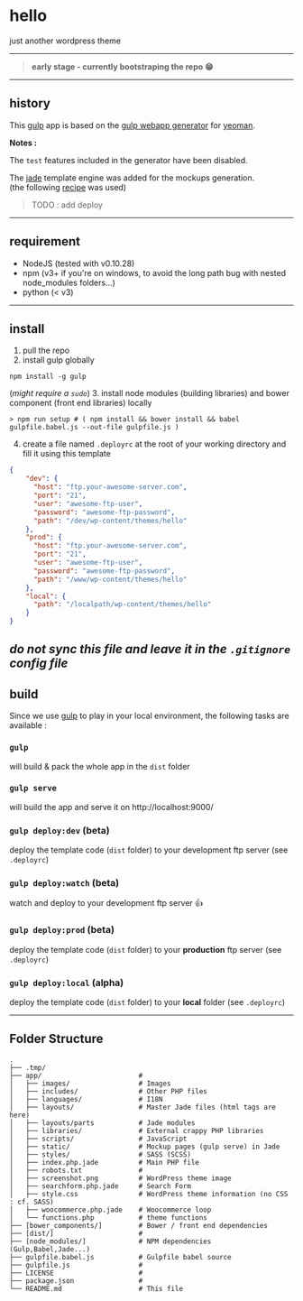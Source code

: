 # hello

just another wordpress theme

--------

> **early stage - currently bootstraping the repo :grin:**

--------

## history

This [gulp](http://gulpjs.com/) app is based on the [gulp webapp generator](https://github.com/yeoman/generator-gulp-webapp) for [yeoman](http://yeoman.io/).

**Notes :**  

The `test` features included in the generator have been disabled.

The [jade](http://jade-lang.com/) template engine was added for the mockups generation.  
(the following [recipe](https://github.com/yeoman/generator-gulp-webapp/blob/master/docs/recipes/jade.md) was used)

> TODO : add deploy

-------

## requirement

- NodeJS (tested with v0.10.28)
- npm (v3+ if you're on windows, to avoid the long path bug with nested node_modules folders...)
- python (< v3)

-------

## install

1. pull the repo
2. install gulp globally
```
npm install -g gulp
```
(_might require a `sudo`_)
3. install node modules (building libraries) and bower component (front end libraries) locally
```
> npm run setup # ( npm install && bower install && babel gulpfile.babel.js --out-file gulpfile.js )
```
4. create a file named `.deployrc` at the root of your working directory and fill it using this template
```json
{
    "dev": {
      "host": "ftp.your-awesome-server.com",
      "port": "21",
      "user": "awesome-ftp-user",
      "password": "awesome-ftp-password",
      "path": "/dev/wp-content/themes/hello"
    },
    "prod": {
      "host": "ftp.your-awesome-server.com",
      "port": "21",
      "user": "awesome-ftp-user",
      "password": "awesome-ftp-password",
      "path": "/www/wp-content/themes/hello"
    },
    "local": {
      "path": "/localpath/wp-content/themes/hello"
    }
}
```
**_do not sync this file and leave it in the `.gitignore` config file_**
-------

## build

Since we use [gulp](http://gulpjs.com/) to play in your local environment, the following tasks are available :

### `gulp`
will build & pack the whole app in the `dist` folder

### `gulp serve`
will build the app and serve it on http://localhost:9000/

### `gulp deploy:dev` (beta)
deploy the template code (`dist` folder) to your development ftp server (see `.deployrc`)

### `gulp deploy:watch` (beta)
watch and deploy to your development ftp server :thumbsup:

### `gulp deploy:prod` (beta)
deploy the template code (`dist` folder) to your **production** ftp server (see `.deployrc`)

### `gulp deploy:local` (alpha)
deploy the template code (`dist` folder) to your **local** folder (see `.deployrc`)

-------

## Folder Structure 

    .
    ├── .tmp/
    ├── app/                        # 
    │   ├── images/                 # Images 
    │   ├── includes/               # Other PHP files
    │   ├── languages/              # I18N
    │   ├── layouts/                # Master Jade files (html tags are here)
    │   ├── layouts/parts           # Jade modules
    │   ├── libraries/              # External crappy PHP libraries
    │   ├── scripts/                # JavaScript 
    │   ├── static/                 # Mockup pages (gulp serve) in Jade
    │   ├── styles/                 # SASS (SCSS)
    │   ├── index.php.jade          # Main PHP file
    │   ├── robots.txt              # 
    │   ├── screenshot.png          # WordPress theme image
    │   ├── searchform.php.jade     # Search Form
    │   ├── style.css               # WordPress theme information (no CSS : cf. SASS)
    │   ├── woocommerce.php.jade    # Woocommerce loop
    │   └── functions.php           # theme functions
    ├── [bower_components/]         # Bower / front end dependencies
    ├── [dist/]                     # 
    ├── [node_modules/]             # NPM dependencies (Gulp,Babel,Jade...)
    ├── gulpfile.babel.js           # Gulpfile babel source 
    ├── gulpfile.js                 # 
    ├── LICENSE                     # 
    ├── package.json                # 
    └── README.md                   # This file


